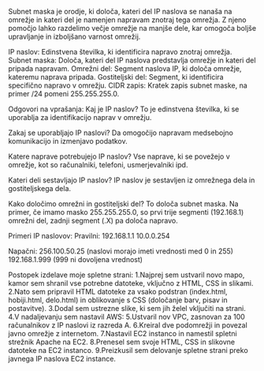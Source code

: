 Subnet maska je orodje, ki določa, kateri del IP naslova se nanaša na omrežje in kateri del je namenjen napravam znotraj tega omrežja. Z njeno pomočjo lahko razdelimo večje omrežje na manjše dele, kar omogoča boljše upravljanje in izboljšano varnost omrežij.

IP naslov: Edinstvena številka, ki identificira napravo znotraj omrežja.
Subnet maska: Določa, kateri del IP naslova predstavlja omrežje in kateri del pripada napravam.
Omrežni del: Segment naslova IP, ki določa omrežje, kateremu naprava pripada.
Gostiteljski del: Segment, ki identificira specifično napravo v omrežju.
CIDR zapis: Kratek zapis subnet maske, na primer /24 pomeni 255.255.255.0.

Odgovori na vprašanja:
Kaj je IP naslov?
To je edinstvena številka, ki se uporablja za identifikacijo naprav v omrežju.

Zakaj se uporabljajo IP naslovi?
Da omogočijo napravam medsebojno komunikacijo in izmenjavo podatkov.

Katere naprave potrebujejo IP naslov?
Vse naprave, ki se povežejo v omrežje, kot so računalniki, telefoni, usmerjevalniki ipd.

Kateri deli sestavljajo IP naslov?
IP naslov je sestavljen iz omrežnega dela in gostiteljskega dela.

Kako določimo omrežni in gostiteljski del?
To določa subnet maska. Na primer, če imamo masko 255.255.255.0, so prvi trije segmenti (192.168.1) omrežni del, zadnji segment (.X) pa določa napravo.

Primeri IP naslovov:
Pravilni:
192.168.1.1
10.0.0.254

Napačni:
256.100.50.25 (naslovi morajo imeti vrednosti med 0 in 255)
192.168.1.999 (999 ni dovoljena vrednost)

Postopek izdelave moje spletne strani:
1.Najprej sem ustvaril novo mapo, kamor sem shranil vse potrebne datoteke, vključno z HTML, CSS in slikami.
2.Nato sem pripravil HTML datoteke za vsako podstran (index.html, hobiji.html, delo.html) in oblikovanje s CSS (določanje barv, pisav in postavitve).
3.Dodal sem ustrezne slike, ki sem jih želel vključiti na strani.
4.V nadaljevanju sem nastavil AWS:
5.Ustvaril nov VPC, zasnovan za 100 računalnikov z IP naslovi iz razreda A.
6.Kreiral dve podomrežji in povezal javno omrežje z internetom.
7.Nastavil EC2 instanco in namestil spletni strežnik Apache na EC2.
8.Prenesel sem svoje HTML, CSS in slikovne datoteke na EC2 instanco.
9.Preizkusil sem delovanje spletne strani preko javnega IP naslova EC2 instance.